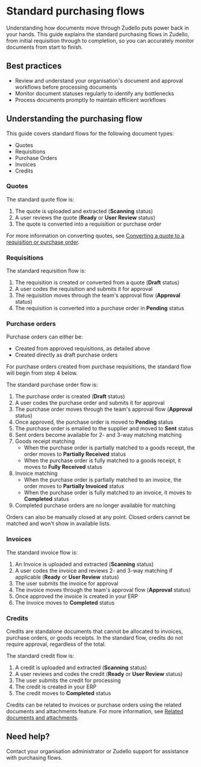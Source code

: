 # Standard purchasing flows

Understanding how documents move through Zudello puts power back in your hands. This guide explains the standard purchasing flows in Zudello, from initial requisition through to completion, so you can accurately monitor documents from start to finish.

## Best practices

- Review and understand your organisation's document and approval workflows before processing documents
- Monitor document statuses regularly to identify any bottlenecks
- Process documents promptly to maintain efficient workflows

## Understanding the purchasing flow

This guide covers standard flows for the following document types:

- Quotes
- Requisitions
- Purchase Orders
- Invoices
- Credits

<!-- This guide references standard document statuses. For more information on statuses, see [[ Document statuses]]. -->

### Quotes

The standard quote flow is:

1. The quote is uploaded and extracted (**Scanning** status)
2. A user reviews the quote (**Ready** or **User Review** status)
3. The quote is converted into a requisition or purchase order

For more information on converting quotes, see [Converting a quote to a requisition or purchase order](Converting%20a%20quote%20to%20a%20requisition%20or%20purchase%20order.md). 

### Requisitions

The standard requisition flow is:

1. The requisition is created or converted from a quote (**Draft** status)
2. A user codes the requisition and submits it for approval
3. The requisition moves through the team's approval flow (**Approval** status)
4. The requisition is converted into a purchase order in **Pending** status

### Purchase orders

Purchase orders can either be:

- Created from approved requisitions, as detailed above
- Created directly as draft purchase orders

For purchase orders created from purchase requisitions, the standard flow will begin from step 4 below.

The standard purchase order flow is:

1. The purchase order is created (**Draft** status)
2. A user codes the purchase order and submits it for approval
3. The purchase order moves through the team's approval flow (**Approval** status)
4. Once approved, the purchase order is moved to **Pending** status
5. The purchase order is emailed to the supplier and moved to **Sent** status
6. Sent orders become available for 2- and 3-way matching matching 
7. Goods receipt matching
    - When the purchase order is partially matched to a goods receipt, the order moves to **Partially Received** status
    - When the purchase order is fully matched to a goods receipt, it moves to **Fully Received** status
8. Invoice matching
    - When the purchase order is partially matched to an invoice, the order moves to **Partially Invoiced** status
    - When the purchase order is fully matched to an invoice, it moves to **Completed** status
9. Completed purchase orders are no longer available for matching

Orders can also be manually closed at any point. Closed orders cannot be matched and won't show in available lists.

### Invoices

The standard invoice flow is:

1. An Invoice is uploaded and extracted (**Scanning** status)
2. A user codes the invoice and reviews 2- and 3-way matching if applicable (**Ready** or **User Review** status)
4. The user submits the invoice for approval 
5. The invoice moves through the team's approval flow (**Approval** status)
6. Once approved the invoice is created in your ERP
7. The invoice moves to **Completed** status

### Credits

Credits are standalone documents that cannot be allocated to invoices, purchase orders, or goods receipts. In the standard flow, credits do not require approval, regardless of the total.

The standard credit flow is:

1. A credit is uploaded and extracted (**Scanning** status)
2. A user reviews and codes the credit (**Ready** or **User Review** status)
3. The user submits the credit for processing
4. The credit is created in your ERP
5. The credit moves to **Completed** status

Credits can be related to invoices or purchase orders using the related documents and attachments feature. For more information, see [Related documents and attachments](Related%20documents%20and%20attachments.md).

## Need help?

Contact your organisation administrator or Zudello support for assistance with purchasing flows.